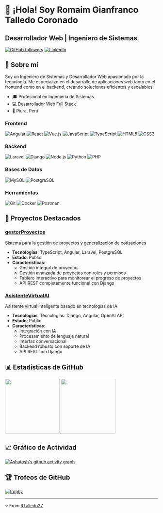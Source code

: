 # 👋 ¡Hola! Soy Romaim Gianfranco Talledo Coronado

## Desarrollador Web | Ingeniero de Sistemas

[![GitHub followers](https://img.shields.io/github/followers/RTalledo27?label=Follow&style=social)](https://github.com/RTalledo27)
[![LinkedIn](https://img.shields.io/badge/LinkedIn-0077B5?style=for-the-badge&logo=linkedin&logoColor=white)](https://www.linkedin.com/in/rtalledo27/)

## 🚀 Sobre mí

Soy un Ingeniero de Sistemas y Desarrollador Web apasionado por la tecnología. Me especializo en el desarrollo de aplicaciones web tanto en el frontend como en el backend, creando soluciones eficientes y escalables.

- 🎓 Profesional en Ingeniería de Sistemas
- 💻 Desarrollador Web Full Stack
- 📍 Piura, Perú

### Frontend
![Angular](https://img.shields.io/badge/Angular-DD0031?style=for-the-badge&logo=angular&logoColor=white)
![React](https://img.shields.io/badge/React-20232A?style=for-the-badge&logo=react&logoColor=61DAFB)
![Vue.js](https://img.shields.io/badge/Vue.js-35495E?style=for-the-badge&logo=vue.js&logoColor=4FC08D)
![JavaScript](https://img.shields.io/badge/JavaScript-F7DF1E?style=for-the-badge&logo=javascript&logoColor=black)
![TypeScript](https://img.shields.io/badge/TypeScript-007ACC?style=for-the-badge&logo=typescript&logoColor=white)
![HTML5](https://img.shields.io/badge/HTML5-E34F26?style=for-the-badge&logo=html5&logoColor=white)
![CSS3](https://img.shields.io/badge/CSS3-1572B6?style=for-the-badge&logo=css3&logoColor=white)

### Backend
![Laravel](https://img.shields.io/badge/Laravel-FF2D20?style=for-the-badge&logo=laravel&logoColor=white)
![Django](https://img.shields.io/badge/Django-092E20?style=for-the-badge&logo=django&logoColor=white)
![Node.js](https://img.shields.io/badge/Node.js-43853D?style=for-the-badge&logo=node.js&logoColor=white)
![Python](https://img.shields.io/badge/Python-3776AB?style=for-the-badge&logo=python&logoColor=white)
![PHP](https://img.shields.io/badge/PHP-777BB4?style=for-the-badge&logo=php&logoColor=white)

### Bases de Datos
![MySQL](https://img.shields.io/badge/MySQL-005C84?style=for-the-badge&logo=mysql&logoColor=white)
![PostgreSQL](https://img.shields.io/badge/PostgreSQL-316192?style=for-the-badge&logo=postgresql&logoColor=white)

### Herramientas
![Git](https://img.shields.io/badge/Git-F05032?style=for-the-badge&logo=git&logoColor=white)
![Docker](https://img.shields.io/badge/Docker-2CA5E0?style=for-the-badge&logo=docker&logoColor=white)
![Postman](https://img.shields.io/badge/Postman-FF6C37?style=for-the-badge&logo=postman&logoColor=white)


## 🌟 Proyectos Destacados

### [gestorProyectos](https://github.com/RTalledo27/gestorProyectos)
Sistema para la gestión de proyectos y generalización de cotizaciones
- **Tecnologías**: TypeScript, Angular, Laravel, PostgreSQL
- **Estado**: Public
- **Características**: 
  - Gestión integral de proyectos
  - Gestión avanzada de proyectos con roles y permisos
  - Tablero interactivo para monitorear el progreso de proyectos
  - API REST completamente funcional con Django


### [AsistenteVirtualAI](https://github.com/RTalledo27/AsistenteVirtualAI)
Asistente virtual inteligente basado en tecnologías de IA
- **Tecnologías**: Tecnologías: Django, Angular, OpenAI API
- **Estado**: Public
- **Características**:
  - Integración con IA
  - Procesamiento de lenguaje natural
  - Interfaz conversacional
  - Backend robusto con soporte de IA
  - API REST con Django


## 📊 Estadísticas de GitHub

<a href="https://github.com/RTalledo27">
  <img height="180em" src="https://github-readme-stats.vercel.app/api?username=RTalledo27&show_icons=true&theme=radical&include_all_commits=true&count_private=true"/>
  <img height="180em" src="https://github-readme-stats.vercel.app/api/top-langs/?username=RTalledo27&layout=compact&langs_count=7&theme=radical"/>
</a>

## 📈 Gráfico de Actividad
[![Ashutosh's github activity graph](https://github-readme-activity-graph.vercel.app/graph?username=RTalledo27&theme=react-dark&bg_color=20232a&hide_border=true&line=58A6FF&point=58A6FF&color=58A6FF)](https://github.com/RTalledo27)

## 🏆 Trofeos de GitHub

[![trophy](https://github-profile-trophy.vercel.app/?username=RTalledo27&theme=onedark)](https://github.com/ryo-ma/github-profile-trophy)

---

⭐️ From [RTalledo27](https://github.com/RTalledo27)


